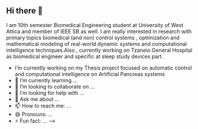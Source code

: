 ## Hi there 👋

I am 10th semester Biomedical Engineering student at University of West Attica and member of IEEE SB as well. I am really interested in research with primary topics biomedical (and non) control systems , optimization and mathematical modeling of real-world dynamic systems and computational intelligence techniques.Also , currently working on Tzaneio General Hospital as biomedical engineer and specific at sleep study devices part. 

- I’m currently working on my Thesis project focused on automatic control and computational intelligence on Artificial Pancreas systems
- 🌱 I’m currently learning ...
- 👯 I’m looking to collaborate on ...
- 🤔 I’m looking for help with ...
- 💬 Ask me about ...
- 📫 How to reach me: ...
- 😄 Pronouns: ...
- ⚡ Fun fact: ...
-->
